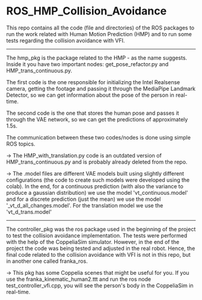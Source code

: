 # ROS_HMP_Collision_Avoidance

This repo contains all the code (file and directories) of the ROS packages to run the work related with Human Motion Prediction (HMP) and to run some tests regarding the collision avoidance with VFI.

---------
The hmp_pkg is the package related to the HMP - as the name suggests. Inside it you have two important nodes: get_pose_refactor.py and HMP_trans_continuous.py. 

The first code is the one responsible for initializing the Intel Realsense camera, getting the footage and passing it through the MediaPipe Landmark Detector, so we can get information about the pose of the person in real-time.

The second code is the one that stores the human pose and passes it through the VAE network, so we can get the predictions of approximately 1.5s.

The communication between these two codes/nodes is done using simple ROS topics.

-> The HMP_with_translation.py code is an outdated version of HMP_trans_continuous.py and is probably already deleted from the repo.

-> The .model files are different VAE models built using slightly different configurations (the code to create such models were developed using the colab). In the end, for a continuous prediction (with also the variance to produce a gaussian distribution) we use the model 'vt_continuous.model' and for a discrete prediction (just the mean) we use the model '_vt_d_all_changes.model'. For the translation model we use the 'vt_d_trans.model'


------------
The controller_pkg was the ros package used in the beginning of the project to test the collision avoidance implementation. The tests were performed with the help of the CoppeliaSim simulator. However, in the end of the project the code was being tested and adjusted in the real robot. Hence, the final code related to the collision avoidance with VFI is not in this repo, but in another one called franka_ros. 

-> This pkg has some Coppelia scenes that might be useful for you. If you use the franka_kinematic_human2.ttt and run the ros node test_controller_vfi.cpp, you will see the person's body in the CoppeliaSim in real-time.


